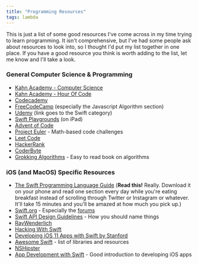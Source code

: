```yaml
---
title: "Programming Resources"
tags: lambda
---
```

This is just a list of some good resources I've come across in my time trying to learn programming. It isn't comprehensive, but I've had some people ask about resources to look into, so I thought I'd put my list together in one place. If you have a good resource you think is worth adding to the list, let me know and I'll take a look.

### General Computer Science & Programming
- [Kahn Academy - Computer Science](https://www.khanacademy.org/computing/computer-science)
- [Kahn Academy - Hour Of Code](https://www.khanacademy.org/hourofcode)
- [Codecademy](https://www.codecademy.com/catalog/subject/all)
- [FreeCodeCamp](https://learn.freecodecamp.org/) (especially the Javascript Algorithm section)
- [Udemy](https://www.udemy.com/topic/swift/) (link goes to the Swift category)
- [Swift Playgrounds](https://www.apple.com/swift/playgrounds/) (on iPad)
- [Advent of Code](https://adventofcode.com/)
- [Project Euler](https://projecteuler.net/) - Math-based code challenges
- [Leet Code](https://leetcode.com/)
- [HackerRank](https://www.hackerrank.com/)
- [CoderByte](https://www.coderbyte.com/)
- [Grokking Algorithms](https://www.amazon.com/Grokking-Algorithms-illustrated-programmers-curious/dp/1617292230) - Easy to read book on algorithms

### iOS (and MacOS) Specific Resources
- [The Swift Programming Language Guide](https://itunes.apple.com/us/book/the-swift-programming-language-swift-4-2/id881256329?mt=11) (**Read this!** Really. Download it on your phone and read one section every day while you're eating breakfast instead of scrolling through Twitter or Instagram or whatever. It'll take 15 minutes and you'll be amazed at how much you pick up.)
- [Swift.org](http://swift.org/) - Especially the [forums](https://forums.swift.org/)
- [Swift API Design Guidelines](https://swift.org/documentation/api-design-guidelines/) - How you should name things
- [RayWenderlich](https://www.raywenderlich.com/)
- [Hacking With Swift](https://www.hackingwithswift.com/)
- [Developing iOS 11 Apps with Swift by Stanford](https://itunes.apple.com/us/course/developing-ios-11-apps-with-swift/id1309275316)
- [Awesome Swift](https://github.com/matteocrippa/awesome-swift) - list of libraries and resources
- [NSHipster](https://nshipster.com/)
- [App Development with Swift](https://itunes.apple.com/us/book/app-development-with-swift/id1219117996?mt=11) - Good introduction to developing iOS apps
